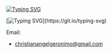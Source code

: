 [![Typing SVG](https://readme-typing-svg.herokuapp.com/?lines=Hi%20I%27m%20Christian%20Angel%20M.%20Geronimo)](https://git.io/typing-svg)

[![Typing SVG](https://readme-typing-svg.demolab.com?font=Fira+Code&pause=1000&width=2700&lines=I+am+a+first-year+college+student+at+Tarlac+State+University%2C+where+I+am+pursuing+an+IT+degree.+In+my+free+time%2C+I+derive+pleasure+from+developing+small+projects+and+writing+codes.+I+started+to+make+coding+fun+and+easy.)](https://git.io/typing-svg)



Email:
- christianangelgeronimo@gmail.com
